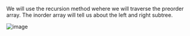We will use the recursion method wehere we will traverse the preorder array. The inorder array will tell us about the left and right subtree.




![image](https://github.com/therealaaryan/data-structures-algo./assets/51379599/ee468713-58dd-4e11-a509-376570bd861e)

​

